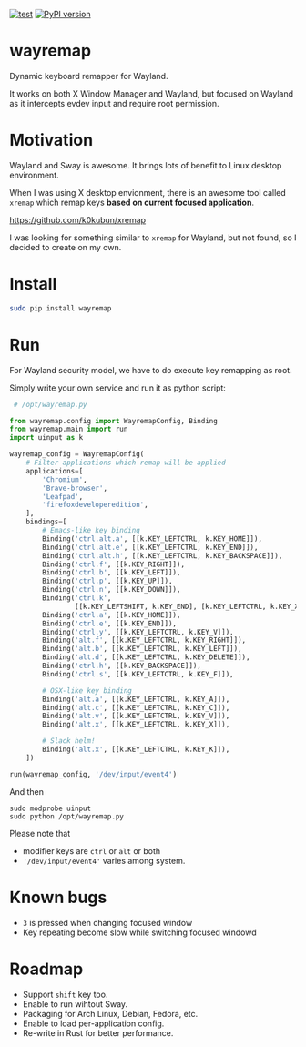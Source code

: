 [![test](https://github.com/acro5piano/wayremap/actions/workflows/test.yml/badge.svg)](https://github.com/acro5piano/wayremap/actions/workflows/test.yml)
[![PyPI version](https://badge.fury.io/py/wayremap.svg)](https://badge.fury.io/py/wayremap)

# wayremap

Dynamic keyboard remapper for Wayland.

It works on both X Window Manager and Wayland, but focused on Wayland as it intercepts evdev input and require root permission.

# Motivation

Wayland and Sway is awesome. It brings lots of benefit to Linux desktop environment.

When I was using X desktop envionment, there is an awesome tool called `xremap` which remap keys **based on current focused application**.

https://github.com/k0kubun/xremap

I was looking for something similar to `xremap` for Wayland, but not found, so I decided to create on my own.

# Install

```bash
sudo pip install wayremap
```

# Run

For Wayland security model, we have to do execute key remapping as root.

Simply write your own service and run it as python script:

```python
 # /opt/wayremap.py

from wayremap.config import WayremapConfig, Binding
from wayremap.main import run
import uinput as k

wayremap_config = WayremapConfig(
    # Filter applications which remap will be applied
    applications=[
        'Chromium',
        'Brave-browser',
        'Leafpad',
        'firefoxdeveloperedition',
    ],
    bindings=[
        # Emacs-like key binding
        Binding('ctrl.alt.a', [[k.KEY_LEFTCTRL, k.KEY_HOME]]),
        Binding('ctrl.alt.e', [[k.KEY_LEFTCTRL, k.KEY_END]]),
        Binding('ctrl.alt.h', [[k.KEY_LEFTCTRL, k.KEY_BACKSPACE]]),
        Binding('ctrl.f', [[k.KEY_RIGHT]]),
        Binding('ctrl.b', [[k.KEY_LEFT]]),
        Binding('ctrl.p', [[k.KEY_UP]]),
        Binding('ctrl.n', [[k.KEY_DOWN]]),
        Binding('ctrl.k',
                [[k.KEY_LEFTSHIFT, k.KEY_END], [k.KEY_LEFTCTRL, k.KEY_X]]),
        Binding('ctrl.a', [[k.KEY_HOME]]),
        Binding('ctrl.e', [[k.KEY_END]]),
        Binding('ctrl.y', [[k.KEY_LEFTCTRL, k.KEY_V]]),
        Binding('alt.f', [[k.KEY_LEFTCTRL, k.KEY_RIGHT]]),
        Binding('alt.b', [[k.KEY_LEFTCTRL, k.KEY_LEFT]]),
        Binding('alt.d', [[k.KEY_LEFTCTRL, k.KEY_DELETE]]),
        Binding('ctrl.h', [[k.KEY_BACKSPACE]]),
        Binding('ctrl.s', [[k.KEY_LEFTCTRL, k.KEY_F]]),

        # OSX-like key binding
        Binding('alt.a', [[k.KEY_LEFTCTRL, k.KEY_A]]),
        Binding('alt.c', [[k.KEY_LEFTCTRL, k.KEY_C]]),
        Binding('alt.v', [[k.KEY_LEFTCTRL, k.KEY_V]]),
        Binding('alt.x', [[k.KEY_LEFTCTRL, k.KEY_X]]),

        # Slack helm!
        Binding('alt.x', [[k.KEY_LEFTCTRL, k.KEY_K]]),
    ])

run(wayremap_config, '/dev/input/event4')

```

And then

```
sudo modprobe uinput
sudo python /opt/wayremap.py
```

Please note that

- modifier keys are `ctrl` or `alt` or both
- `'/dev/input/event4'` varies among system.

# Known bugs

- `3` is pressed when changing focused window
- Key repeating become slow while switching focused windowd

# Roadmap

- Support `shift` key too.
- Enable to run wihtout Sway.
- Packaging for Arch Linux, Debian, Fedora, etc.
- Enable to load per-application config.
- Re-write in Rust for better performance.
